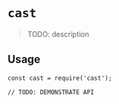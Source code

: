 # `cast`

> TODO: description

## Usage

```
const cast = require('cast');

// TODO: DEMONSTRATE API
```
